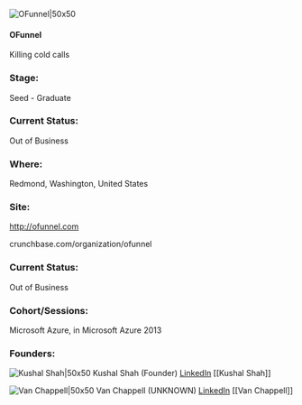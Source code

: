 

![OFunnel|50x50](https://apimg.techstars.com/connect/images/image_files/59c55ace9c66a94030000010/original/d4c586421f848d015311a134ad1c8c96_400x400.jpeg)

#### OFunnel
Killing cold calls

### Stage: 
Seed - Graduate 

### Current Status: 
Out of Business

### Where:
Redmond, Washington, United States

### Site:
http://ofunnel.com



crunchbase.com/organization/ofunnel

### Current Status: 
Out of Business

### Cohort/Sessions: 
Microsoft Azure, in Microsoft Azure 2013

### Founders: 

![Kushal Shah|50x50](https://angel.co/images/shared/nopic.png) Kushal Shah (Founder) [LinkedIn](https://linkedin.com/in/kshah24) [[Kushal Shah]]

![Van Chappell|50x50](https://s3.amazonaws.com/techstars/default-user-avatar@2x.png) Van Chappell (UNKNOWN) [LinkedIn](https://linkedin.com/in/van-chappell-a490511) [[Van Chappell]]



